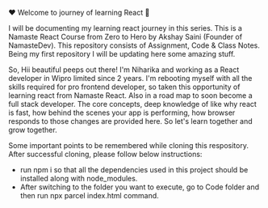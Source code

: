 ❤️ Welcome to journey of learning React 🙏

I will be documenting my learning react journey in this series.
This is a Namaste React Course from Zero to Hero by Akshay Saini (Founder of NamasteDev). This repository consists of Assignment, Code & Class Notes.
Being my first repository I will be updating here some amazing stuff.

So, Hii beautiful peeps out there! I'm Niharika and working as a React developer in Wipro limited since 2 years. 
I'm rebooting myself with all the skills required for pro frontend developer, so taken this opportunity of learning react from Namaste React. Also in a road map to soon become a full stack developer.
The core concepts, deep knowledge of like why react is fast, how behind the scenes your app is performing, how browser responds to those changes are provided here.
So let's learn together and grow together.

Some important points to be remembered while cloning this respository.
After successful cloning, please follow below instructions:
 - run npm i so that all the dependencies used in this project should be installed along with node_modules.
 - After switching to the folder you want to execute, go to Code folder and then run npx parcel index.html command.

